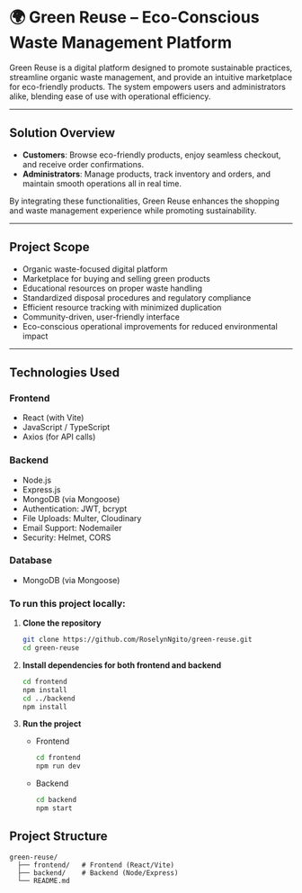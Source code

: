 # 🌍 Green Reuse – Eco-Conscious Waste Management Platform

Green Reuse is a digital platform designed to promote sustainable practices, streamline organic waste management, and provide an intuitive marketplace for eco-friendly products. The system empowers users and administrators alike, blending ease of use with operational efficiency.

---

## Solution Overview
- **Customers**: Browse eco-friendly products, enjoy seamless checkout, and receive order confirmations.
- **Administrators**: Manage products, track inventory and orders, and maintain smooth operations all in real time.

By integrating these functionalities, Green Reuse enhances the shopping and waste management experience while promoting sustainability.

---

## Project Scope
- Organic waste-focused digital platform  
- Marketplace for buying and selling green products  
- Educational resources on proper waste handling  
- Standardized disposal procedures and regulatory compliance  
- Efficient resource tracking with minimized duplication  
- Community-driven, user-friendly interface  
- Eco-conscious operational improvements for reduced environmental impact  

---

## Technologies Used
### Frontend
- React (with Vite)
- JavaScript / TypeScript
- Axios (for API calls)

### Backend
- Node.js
- Express.js
- MongoDB (via Mongoose)
- Authentication: JWT, bcrypt
- File Uploads: Multer, Cloudinary
- Email Support: Nodemailer
- Security: Helmet, CORS

### Database
- MongoDB (via Mongoose)



### To run this project locally:

1. **Clone the repository**
   ```bash
   git clone https://github.com/RoselynNgito/green-reuse.git
   cd green-reuse


2. **Install dependencies for both frontend and backend**

   ```bash
   cd frontend
   npm install
   cd ../backend
   npm install
   ```

3. **Run the project**

   * Frontend

     ```bash
     cd frontend
     npm run dev
     ```
   * Backend

     ```bash
     cd backend
     npm start
     ```

## Project Structure

```
green-reuse/
  ├── frontend/   # Frontend (React/Vite)
  ├── backend/    # Backend (Node/Express)
  └── README.md
```
